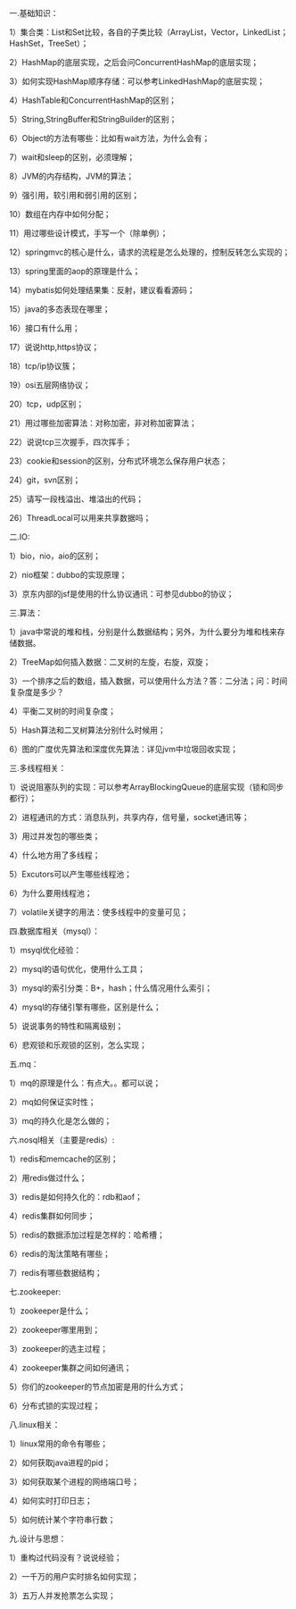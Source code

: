 一.基础知识：

1）集合类：List和Set比较，各自的子类比较（ArrayList，Vector，LinkedList；HashSet，TreeSet）；

2）HashMap的底层实现，之后会问ConcurrentHashMap的底层实现；

3）如何实现HashMap顺序存储：可以参考LinkedHashMap的底层实现；

4）HashTable和ConcurrentHashMap的区别；

5）String,StringBuffer和StringBuilder的区别；

6）Object的方法有哪些：比如有wait方法，为什么会有；

7）wait和sleep的区别，必须理解；

8）JVM的内存结构，JVM的算法；

9）强引用，软引用和弱引用的区别；

10）数组在内存中如何分配；

11）用过哪些设计模式，手写一个（除单例）；

12）springmvc的核心是什么，请求的流程是怎么处理的，控制反转怎么实现的；

13）spring里面的aop的原理是什么；

14）mybatis如何处理结果集：反射，建议看看源码；

15）java的多态表现在哪里；

16）接口有什么用；

17）说说http,https协议；

18）tcp/ip协议簇；

19）osi五层网络协议；

20）tcp，udp区别；

21）用过哪些加密算法：对称加密，非对称加密算法；

22）说说tcp三次握手，四次挥手；

23）cookie和session的区别，分布式环境怎么保存用户状态；

24）git，svn区别；

25）请写一段栈溢出、堆溢出的代码；

26）ThreadLocal可以用来共享数据吗；



二.IO:

1）bio，nio，aio的区别；

2）nio框架：dubbo的实现原理；

3）京东内部的jsf是使用的什么协议通讯：可参见dubbo的协议；





三.算法：

1）java中常说的堆和栈，分别是什么数据结构；另外，为什么要分为堆和栈来存储数据。

2）TreeMap如何插入数据：二叉树的左旋，右旋，双旋；

3）一个排序之后的数组，插入数据，可以使用什么方法？答：二分法；问：时间复杂度是多少？

4）平衡二叉树的时间复杂度；

5）Hash算法和二叉树算法分别什么时候用；

6）图的广度优先算法和深度优先算法：详见jvm中垃圾回收实现；





三.多线程相关：

1）说说阻塞队列的实现：可以参考ArrayBlockingQueue的底层实现（锁和同步都行）；

2）进程通讯的方式：消息队列，共享内存，信号量，socket通讯等；

3）用过并发包的哪些类；

4）什么地方用了多线程；

5）Excutors可以产生哪些线程池；

6）为什么要用线程池；

7）volatile关键字的用法：使多线程中的变量可见；



四.数据库相关（mysql）：

1）msyql优化经验：

2）mysql的语句优化，使用什么工具；

3）mysql的索引分类：B+，hash；什么情况用什么索引；

4）mysql的存储引擎有哪些，区别是什么；

5）说说事务的特性和隔离级别；

6）悲观锁和乐观锁的区别，怎么实现；





五.mq：

1）mq的原理是什么：有点大。。都可以说；

2）mq如何保证实时性；

3）mq的持久化是怎么做的；



六.nosql相关（主要是redis）:

1）redis和memcache的区别；

2）用redis做过什么；

3）redis是如何持久化的：rdb和aof；

4）redis集群如何同步；

5）redis的数据添加过程是怎样的：哈希槽；

6）redis的淘汰策略有哪些；

7）redis有哪些数据结构；



七.zookeeper:

1）zookeeper是什么；

2）zookeeper哪里用到；

3）zookeeper的选主过程；

4）zookeeper集群之间如何通讯；

5）你们的zookeeper的节点加密是用的什么方式；

6）分布式锁的实现过程；





八.linux相关：

1）linux常用的命令有哪些；

2）如何获取java进程的pid；

3）如何获取某个进程的网络端口号；

4）如何实时打印日志；

5）如何统计某个字符串行数；





九.设计与思想：

1）重构过代码没有？说说经验；

2）一千万的用户实时排名如何实现；

3）五万人并发抢票怎么实现；